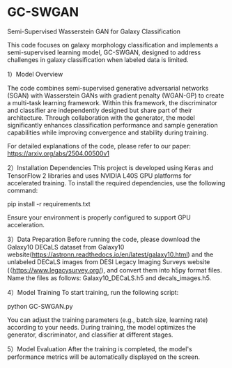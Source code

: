 # GC-SWGAN
Semi-Supervised Wasserstein GAN for Galaxy Classification

This code focuses on galaxy morphology classification and implements a semi-supervised learning model, GC-SWGAN, designed to address challenges in galaxy classification when labeled data is limited.

1）Model Overview

The code combines semi-supervised generative adversarial networks (SGAN) with Wasserstein GANs with gradient penalty (WGAN-GP) to create a multi-task learning framework. Within this framework, the discriminator and classifier are independently designed but share part of their architecture. Through collaboration with the generator, the model significantly enhances classification performance and sample generation capabilities while improving convergence and stability during training.

For detailed explanations of the code, please refer to our paper: https://arxiv.org/abs/2504.00500v1

2）Installation Dependencies
This project is developed using Keras and TensorFlow 2 libraries and uses NVIDIA L40S GPU platforms for accelerated training. To install the required dependencies, use the following command:

pip install -r requirements.txt  

Ensure your environment is properly configured to support GPU acceleration.

3）Data Preparation
Before running the code, please download the Galaxy10 DECaLS dataset from Galaxy10 website(https://astronn.readthedocs.io/en/latest/galaxy10.html) and the unlabeled DECaLS images from DESI Legacy Imaging Surveys website (（https://www.legacysurvey.org/), and convert them into h5py format files. Name the files as follows: Galaxy10_DECaLS.h5 and decals_images.h5.

4）Model Training
To start training, run the following script:

python GC-SWGAN.py  

You can adjust the training parameters (e.g., batch size, learning rate) according to your needs. During training, the model optimizes the generator, discriminator, and classifier at different stages.

5）Model Evaluation
After the training is completed, the model's performance metrics will be automatically displayed on the screen.

